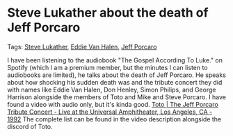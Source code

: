 # Steve Lukather about the death of Jeff Porcaro

Tags: 
[Steve Lukather](../people/stevelukather),
[Eddie Van Halen](../people/eddievanhalen),
[Jeff Porcaro](../people/jeffporcaro)

I have been listening to the audiobook "The Gospel According To Luke." on Spotify (which I am a premium member, but the minutes I can listen to audiobooks are limited), he talks about the death of Jeff Porcaro. He speaks about how shocking his sudden death was and the tribute concert they did with names like Eddie Van Halen, Don Henley, Simon Philips, and George Harrison alongside the members of Toto and Mike and Steve Porcaro. I have found a video with audio only, but it's kinda good. [Toto | The Jeff Porcaro Tribute Concert - Live at the Universal Amphitheater, Los Angeles, CA - 1992](https://www.youtube.com/watch?v=OFL4sdXg_AU) The complete list can be found in the video description alongside the discord of Toto.